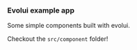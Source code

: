 ### Evolui example app

Some simple components built with evolui.

Checkout the `src/component` folder!
